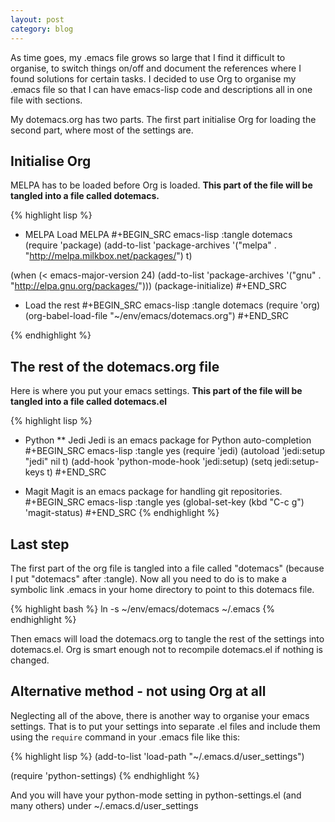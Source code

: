 ```yaml
---
layout: post
category: blog
---
```


As time goes, my .emacs file grows so large that I find it difficult to organise, to switch things on/off and document the references where I found solutions for certain tasks.  I decided to use Org to organise my .emacs file so that I can have emacs-lisp code and descriptions all in one file with sections.

My dotemacs.org has two parts.  The first part initialise Org for loading the second part, where most of the settings are.

Initialise Org
---

MELPA has to be loaded before Org is loaded.  **This part of the file will be tangled into a file called dotemacs.**

{% highlight lisp %}
* MELPA
Load MELPA
#+BEGIN_SRC emacs-lisp :tangle dotemacs
(require 'package)
(add-to-list 'package-archives 
'("melpa" . "http://melpa.milkbox.net/packages/") t)

(when (< emacs-major-version 24)
    (add-to-list 'package-archives '("gnu" . "http://elpa.gnu.org/packages/")))
(package-initialize)
#+END_SRC

* Load the rest
#+BEGIN_SRC emacs-lisp :tangle dotemacs
(require 'org)
(org-babel-load-file "~/env/emacs/dotemacs.org")
#+END_SRC

{% endhighlight %}

The rest of the dotemacs.org file
---
Here is where you put your emacs settings.  **This part of the file will be tangled into a file called dotemacs.el**

{% highlight lisp %}
* Python
** Jedi
Jedi is an emacs package for Python auto-completion 
#+BEGIN_SRC emacs-lisp :tangle yes
(require 'jedi)
(autoload 'jedi:setup "jedi" nil t)
(add-hook 'python-mode-hook 'jedi:setup)
(setq jedi:setup-keys t)
#+END_SRC

* Magit
Magit is an emacs package for handling git repositories.
#+BEGIN_SRC emacs-lisp :tangle yes
(global-set-key (kbd "C-c g") 'magit-status)
#+END_SRC
{% endhighlight %}


Last step
---

The first part of the org file is tangled into a file called "dotemacs" (because I put "dotemacs" after :tangle).  Now all you need to do is to make a symbolic link .emacs in your home directory to point to this dotemacs file.  

{% highlight bash %}
ln -s ~/env/emacs/dotemacs ~/.emacs 
{% endhighlight %}

Then emacs will load the dotemacs.org to tangle the rest of the settings into dotemacs.el.  Org is smart enough not to recompile dotemacs.el if nothing is changed.

Alternative method - not using Org at all
---

Neglecting all of the above, there is another way to organise your emacs settings.  That is to put your settings into separate .el files and include them using the <code>require</code> command in your .emacs file like this:


{% highlight lisp %}
(add-to-list 'load-path "~/.emacs.d/user_settings")

(require 'python-settings)
{% endhighlight %}

And you will have your python-mode setting in <file>python-settings.el</file> (and many others) under ~/.emacs.d/user_settings


